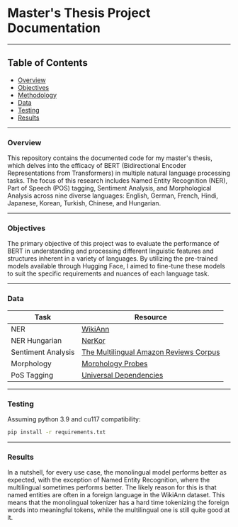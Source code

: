 # Master's Thesis Project Documentation

---
## Table of Contents

- [Overview](#overview)
- [Objectives](#objectives)
- [Methodology](#methodology)
- [Data](#data)
- [Testing](#test)
- [Results](#results)

---

### Overview <a name = "overview"></a>
This repository contains the documented code for my master's thesis, which delves into the efficacy of BERT (Bidirectional Encoder Representations from Transformers) in multiple natural language processing tasks. The focus of this research includes Named Entity Recognition (NER), Part of Speech (POS) tagging, Sentiment Analysis, and Morphological Analysis across nine diverse languages: English, German, French, Hindi, Japanese, Korean, Turkish, Chinese, and Hungarian.

---

### Objectives <a name = "objectives"></a>
The primary objective of this project was to evaluate the performance of BERT in understanding and processing different linguistic features and structures inherent in a variety of languages. By utilizing the pre-trained models available through Hugging Face, I aimed to fine-tune these models to suit the specific requirements and nuances of each language task.


---
### Data <a name = "data"></a>

| Task               | Resource                                                                                                                  |
|--------------------|---------------------------------------------------------------------------------------------------------------------------|
| NER                | [WikiAnn](https://huggingface.co/datasets/wikiann)                                                                        |
| NER Hungarian      | [NerKor](https://huggingface.co/NYTK/named-entity-recognition-nerkor-hubert-hungarian)                                    |
| Sentiment Analysis | [The Multilingual Amazon Reviews Corpus](https://aclanthology.org/2020.emnlp-main.369/)                                   |
| Morphology         | [Morphology Probes](https://github.com/juditacs/morphology-probes)                                                        |
| PoS Tagging        | [Universal Dependencies](https://universaldependencies.org/)                                                              |
---
### Testing <a name = "test"></a>
Assuming python 3.9 and cu117 compatibility:

```bash
pip install -r requirements.txt
```
---
### Results <a name = "results"></a>
In a nutshell, for every use case, the monolingual model performs better as expected, with the exception of Named Entity Recognition, where the multilingual sometimes performs better. The likely reason for this is that named entities are often in a foreign language in the WikiAnn dataset. This means that the monolingual tokenizer has a hard time tokenizing the foreign words into meaningful tokens, while the multilingual one is still quite good at it.
